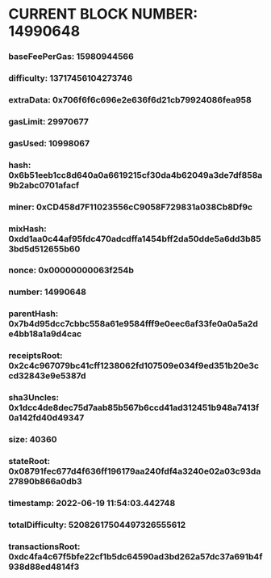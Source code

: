 # CURRENT BLOCK NUMBER: 14990648

### baseFeePerGas: 15980944566
### difficulty: 13717456104273746
### extraData: 0x706f6f6c696e2e636f6d21cb79924086fea958
### gasLimit: 29970677
### gasUsed: 10998067
### hash: 0x6b51eeb1cc8d640a0a6619215cf30da4b62049a3de7df858a9b2abc0701afacf
### miner: 0xCD458d7F11023556cC9058F729831a038Cb8Df9c
### mixHash: 0xdd1aa0c44af95fdc470adcdffa1454bff2da50dde5a6dd3b853bd5d512655b60
### nonce: 0x00000000063f254b
### number: 14990648
### parentHash: 0x7b4d95dcc7cbbc558a61e9584fff9e0eec6af33fe0a0a5a2de4bb18a1a9d4cac
### receiptsRoot: 0x2c4c967079bc41cff1238062fd107509e034f9ed351b20e3ccd32843e9e5387d
### sha3Uncles: 0x1dcc4de8dec75d7aab85b567b6ccd41ad312451b948a7413f0a142fd40d49347
### size: 40360
### stateRoot: 0x08791fec677d4f636ff196179aa240fdf4a3240e02a03c93da27890b866a0db3
### timestamp: 2022-06-19 11:54:03.442748
### totalDifficulty: 52082617504497326555612
### transactionsRoot: 0xdc4fa4c67f5bfe22cf1b5dc64590ad3bd262a57dc37a691b4f938d88ed4814f3
